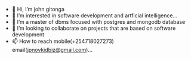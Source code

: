 - 👋 Hi, I’m john gitonga
- 👀 I’m interested in software development and artficial intelligence...
- 🌱 I’m a master of dbms focused with postgres and mongodb database
- 💞️ I’m looking to collaborate on projects that are based on software development
- 📫 How to reach mobile(+254718027273) email(jpnovkidbiz@gmail.com)...

<!---
jpnovkiddevop/jpnovkiddevop is a ✨ special ✨ repository because its provides a good practical experience to the real world solutions`README.md` (this file) appears on your GitHub profile.
You can click the Preview link to take a look at your changes.
--->
